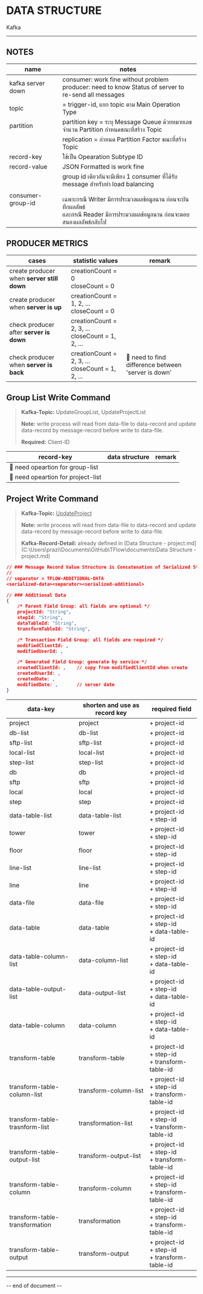 # DATA STRUCTURE

Kafka

----

## 

## NOTES

| name              | notes                                                                                                                                                                                                                     |
| ----------------- | ------------------------------------------------------------------------------------------------------------------------------------------------------------------------------------------------------------------------- |
| kafka server down | consumer: work fine without problem<br/>producer: need to know Status of server to re-send all messages                                                                                                                   |
| topic             | = trigger-id, แยก topic ตาม Main Operation Type                                                                                                                                                                           |
| partition         | partition key = ระบุ Message Queue ด้วยหมายเลข<br/>จำนวน Partition กำหนดขณะที่สร้าง Topic                                                                                                                                 |
|                   | replication = กำหนด Partition Factor ขณะที่สร้าง Topic                                                                                                                                                                    |
| record-key        | ใช้เป็น Opearation Subtype ID                                                                                                                                                                                             |
| record-value      | JSON Formatted is work fine                                                                                                                                                                                               |
| consumer-group-id | group id เดียวกันจะมีเพียง 1 consumer ที่ได้รับ message สำหรับทำ load balancing<br/><br/>เฉพาะกรณี Writer มีการประมวลผลข้อมูลนาน ก่อนจะบันทึกผลลัพธ์<br/>และกรณี Reader มีการประมวลผลข้อมูลนาน ก่อนจะตอบสนองผลลัพธ์กลับไป |

## 

## PRODUCER METRICS

| cases                                      | statistic values                                     | remark                                                 |
| ------------------------------------------ | ---------------------------------------------------- | ------------------------------------------------------ |
| create producer when **server still down** | creationCount = 0<br/>closeCount = 0                 |                                                        |
| create producer when **server is up**      | creationCount = 1, 2, ...<br/>closeCount = 0         |                                                        |
| check producer after **server is down**    | creationCount = 2, 3, ...<br/>closeCount = 1, 2, ... |                                                        |
| check producer when **server is back**     | creationCount = 2, 3, ...<br/>closeCount = 1, 2, ... | :car: need to find difference between 'server is down' |

## 

## Group List Write Command

> **Kafka-Topic:** UpdateGroupList, UpdateProjectList
> 
> 
> **Note:** write process will read from data-file to data-record and update data-record by message-record before write to data-file.
> 
> **Required:** Client-ID

| record-key                            | data structure | remark |
| ------------------------------------- | -------------- | ------ |
| :car: need opeartion for group-list   |                |        |
| :car: need opeartion for project-list |                |        |

## 

## Project Write Command

> **Kafka-Topic:** <u>UpdateProject</u>
> 
> 
> **Note:** write process will read from data-file to data-record and update data-record by message-record before write to data-file.
> 
> **Kafka-Record-Detail:** already defined in [Data Structure - project.md](C:\Users\prazi\Documents\GitHub\TFlow\documents\Data Structure - project.md)

```json
// ### Message Record Value Structure is Concatenation of Serialized String
// 
// separator = TFLOW-ADDITIONAL-DATA
<serialized-data><separator><serialized-additional>

// ### Additional Data
{ 
    /* Parent Field Group: all fields are optional */
    projectId: "String",
    stepId: "String",
    dataTableId: "String",
    transformTableId: "String",

    /* Transaction Field Group: all fields are required */
    modifiedClientId: ,
    modifiedUserId: ,

    /* Generated Field Group: generate by service */
    createdClientId: ,    // copy from modifiedClientId when create
    createdUserId: ,
    createdDate: ,
    modifiedDate: ,       // server date
}
```

| data-key                       | shorten and use as record key | required field                                      |
| ------------------------------ | ----------------------------- | --------------------------------------------------- |
| project                        | project                       | + project-id                                        |
| db-list                        | db-list                       | + project-id                                        |
| sftp-list                      | sftp-list                     | + project-id                                        |
| local-list                     | local-list                    | + project-id                                        |
| step-list                      | step-list                     | + project-id                                        |
| db                             | db                            | + project-id                                        |
| sftp                           | sftp                          | + project-id                                        |
| local                          | local                         | + project-id                                        |
| step                           | step                          | + project-id                                        |
| data-table-list                | data-table-list               | + project-id<br/>+ step-id                          |
| tower                          | tower                         | + project-id<br/>+ step-id                          |
| floor                          | floor                         | + project-id<br/>+ step-id                          |
| line-list                      | line-list                     | + project-id<br/>+ step-id                          |
| line                           | line                          | + project-id<br/>+ step-id                          |
| data-file                      | data-file                     | + project-id<br/>+ step-id                          |
| data-table                     | data-table                    | + project-id<br/>+ step-id<br/>+ data-table-id      |
| data-table-column-list         | data-column-list              | + project-id<br/>+ step-id<br/>+ data-table-id      |
| data-table-output-list         | data-output-list              | + project-id<br/>+ step-id<br/>+ data-table-id      |
| data-table-column              | data-column                   | + project-id<br/>+ step-id<br/>+ data-table-id      |
| transform-table                | transform-table               | + project-id<br/>+ step-id<br/>+ transform-table-id |
| transform-table-column-list    | transform-column-list         | + project-id<br/>+ step-id<br/>+ transform-table-id |
| transform-table-trasnform-list | transformation-list           | + project-id<br/>+ step-id<br/>+ transform-table-id |
| transform-table-output-list    | transform-output-list         | + project-id<br/>+ step-id<br/>+ transform-table-id |
| transform-table-column         | transform-column              | + project-id<br/>+ step-id<br/>+ transform-table-id |
| transform-table-transformation | transformation                | + project-id<br/>+ step-id<br/>+ transform-table-id |
| transform-table-output         | transform-output              | + project-id<br/>+ step-id<br/>+ transform-table-id |

----

-- end of document --
